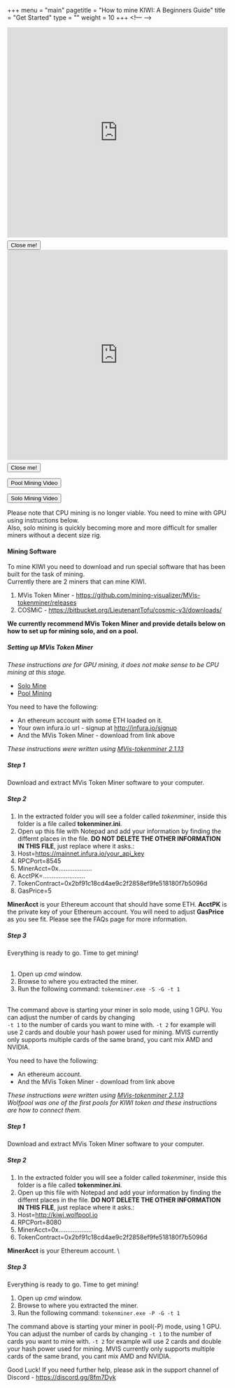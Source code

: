+++
menu = "main"
pagetitle = "How to mine KIWI: A Beginners Guide"
title = "Get Started"
type = ""
weight = 10
+++
<!–– -->
<div class="md-modal md-effect-19" id="modal-1">
	<div class="md-content"> 
			<div>
		<iframe style="width: 100%;" width="854" height="480" src="https://www.youtube.com/embed/OzYqiPC7VhE" frameborder="0" allow="autoplay; encrypted-media" allowfullscreen></iframe>
		</div>
					<button style="margin-top:7px" class="md-close btn btn-primary">Close me!</button>
					<div></div>
		</div>
</div>
		
<div class="md-modal md-effect-19" id="modal-2">
	<div class="md-content"> 
	<div>
		<iframe style="width: 100%;" width="854" height="480" src="https://www.youtube.com/embed/n573Fk8MIfY" frameborder="0" allow="autoplay; encrypted-media" allowfullscreen></iframe>
	</div>
					<button style="margin-top:7px" class="md-close btn btn-primary">Close me!</button>
					<div></div>
	</div>
</div>
		<div class="md-overlay"></div>
		
<button class="md-trigger md-setperspective btn btn-primary btn-lg" data-modal="modal-1">Pool Mining Video</button>

<button class="md-trigger md-setperspective btn btn-primary btn-lg" data-modal="modal-2">Solo Mining Video</button>

Please note that CPU mining is no longer viable. You need to mine with GPU using instructions below.<br>
Also, solo mining is quickly becoming more and more difficult for smaller miners without a decent size rig.
#### Mining Software
To mine KIWI you need to download and run special software that has been built for the task of mining.<br>
Currently there are 2 miners that can mine KIWI.

1. MVis Token Miner - https://github.com/mining-visualizer/MVis-tokenminer/releases<br>
2. COSMiC - https://bitbucket.org/LieutenantTofu/cosmic-v3/downloads/

**We currently recommend MVis Token Miner and provide details below on how to set up for mining solo, and on a pool.**
##### Setting up MVis Token Miner

*These instructions are for GPU mining, it does not make sense to be CPU mining at this stage.*

  <ul class="nav nav-tabs">
    <li class="active"><a data-toggle="tab" href="#solomining">Solo Mine</a></li>
    <li><a data-toggle="tab" href="#poolmining">Pool Mining</a></li>
  </ul>
<div class="tab-content">
  <div id="solomining" class="tab-pane fade in active">
    <p>
		You need to have the following:
		
- An ethereum account with some ETH loaded on it. 
- Your own infura.io url - signup at http://infura.io/signup
- And the MVis Token Miner - download from link above

*These instructions were written using [MVis-tokenminer 2.1.13](https://github.com/mining-visualizer/MVis-tokenminer/releases/download/v1.1.13/mvis-tokenminer-2.1.13-win64.zip)*
##### Step 1
Download and extract MVis Token Miner software to your computer.
##### Step 2
1. In the extracted folder you will see a folder called _tokenminer_, inside this folder
is a file called __tokenminer.ini__.
2. Open up this file with Notepad and add your information by finding the differnt places in the file. **DO NOT DELETE THE OTHER INFORMATION IN THIS FILE**, just replace where it asks.:
  1. Host=https://mainnet.infura.io/your_api_key
  2. RPCPort=8545
  3. MinerAcct=0x...................
  4. AcctPK=........................
  5. TokenContract=0x2bf91c18cd4ae9c2f2858ef9fe518180f7b5096d
  6. GasPrice=5

**MinerAcct** is your Ethereum account that should have some ETH.
**AcctPK** is the private key of your Ethereum account. 
You will need to adjust **GasPrice** as you see fit. Please see the FAQs page for more information.

##### Step 3<br>
Everything is ready to go. Time to get mining!<br>
<br>
1. Open up *cmd* window.<br>
2. Browse to where you extracted the miner.<br>
3. Run the following command: `tokenminer.exe -S -G -t 1`<br><br>

The command above is starting your miner in solo mode, using 1 GPU. You can adjust the number of cards by changing<br>
`-t 1` to the number of cards you want to mine with. `-t 2` for example will use 2 cards and double your hash power used for mining. MVIS currently only supports multiple cards of the same brand, you cant mix AMD and NVIDIA.
	</p>
  </div>
  <div id="poolmining" class="tab-pane fade"><p>
			You need to have the following:

- An ethereum account.
- And the MVis Token Miner - download from link above

*These instructions were written using [MVis-tokenminer 2.1.13](https://github.com/mining-visualizer/MVis-tokenminer/releases/download/v1.1.13/mvis-tokenminer-2.1.13-win64.zip)*<br>
*Wolfpool was one of the first pools for KIWI token and these instructions are how to connect them.*

##### Step 1
Download and extract MVis Token Miner software to your computer.

##### Step 2
1. In the extracted folder you will see a folder called _tokenminer_, inside this folder
is a file called __tokenminer.ini__.
2. Open up this file with Notepad and add your information by finding the differnt places in the file. **DO NOT DELETE THE OTHER INFORMATION IN THIS FILE**, just replace where it asks.:
  1. Host=http://kiwi.wolfpool.io
  2. RPCPort=8080
  3. MinerAcct=0x...................
  5. TokenContract=0x2bf91c18cd4ae9c2f2858ef9fe518180f7b5096d

**MinerAcct** is your Ethereum account. \

##### Step 3
Everything is ready to go. Time to get mining!

1. Open up *cmd* window.
2. Browse to where you extracted the miner.
3. Run the following command: `tokenminer.exe -P -G -t 1`

The command above is starting your miner in pool(-P) mode, using 1 GPU. You can adjust the number of cards by changing
`-t 1` to the number of cards you want to mine with. `-t 2` for example will use 2 cards and double your hash power used
for mining.	MVIS currently only supports multiple cards of the same brand, you cant mix AMD and NVIDIA.
 
 </p>
  </div>
  
</div>

Good Luck! If you need further help, please ask in the support channel of Discord - <a href="https://discord.gg/8fm7Dyk">https://discord.gg/8fm7Dyk</a>